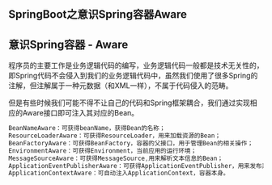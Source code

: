 ## SpringBoot之意识Spring容器Aware

## 意识Spring容器 - Aware
程序员的主要工作是业务逻辑代码的编写，业务逻辑代码一般都是技术无关性的，即Spring代码不会侵入到我们的业务逻辑代码中，虽然我们使用了很多Spring的注解，但注解属于一种元数据（和XML一样），不属于代码侵入的范畴。

但是有些时候我们可能不得不让自己的代码和Spring框架耦合，我们通过实现相应的Aware接口即可注入其对应的Bean。

```js
BeanNameAware：可获得beanName，获得Bean的名称；
ResourceLoaderAware：可获得ResourceLoader，用来加载资源的Bean；
BeanFactoryAware：可获得BeanFactory，容器的父接口，用于管理Bean的相关操作；
EnvironmentAware：可获得Environment，当前应用的运行环境；
MessageSourceAware：可获得MessageSource,用来解析文本信息的Bean；
ApplicationEventPublisherAware：可获得ApplicationEventPublisher，用来发布系统时间的Bean；
ApplicationContextAware：可自动注入ApplicationContext，容器本身。
```
